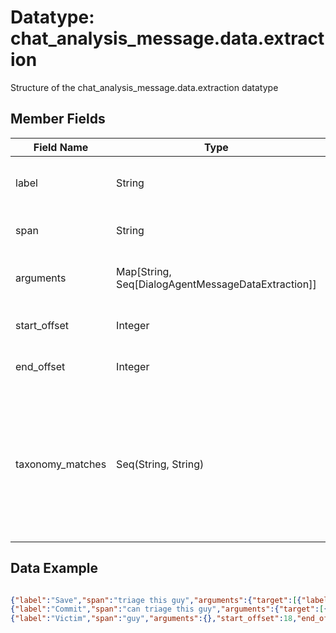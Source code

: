 # Datatype: chat_analysis_message.data.extraction

Structure of the chat_analysis_message.data.extraction datatype


## Member Fields

| Field Name       | Type                | Description
| ---              | ---                 | ---
| label            | String              | The label of the extracted event or mention
| span             | String              | The substring of text being analyzed
| arguments        | Map[String, Seq[DialogAgentMessageDataExtraction]] | A mapping of labels and their extractions
| start_offset     | Integer             | The start of the span in the dialog text
| end_offset       | Integer             | The end of the span in the dialog text
| taxonomy_matches | Seq(String, String) | A list of taxonomy entries (for a given external taxonomy) that the label best aligns with, along with the corresponding alignment scores.


## Data Example

```json

{"label":"Save","span":"triage this guy","arguments":{"target":[{"label":"Victim","span":"guy","arguments":{},"start_offset":18,"end_offset":21,"taxonomy_matches":[{"stop-triaging-victim":"0.8395602656543135"},{"start-triaging-victim":"0.8029033009354714"},{"spotted-injured-victim":"0.7711013459044712"},{"finish-triaging-victim":"0.7611114771230145"},{"spotted-severely-injured-victim":"0.7505735410831119"}]}]},"start_offset":6,"end_offset":12,"taxonomy_matches":[{"start-triaging-victim":"0.6412404735269176"},{"move-and-mark-for-revisit":"0.6301429287571527"},{"stop-triaging-victim":"0.5984661144719438"},{"done-searching":"0.5813625507008925"},{"start-triaging":"0.5794733783911182"}]}
{"label":"Commit","span":"can triage this guy","arguments":{"target":[{"label":"Save","span":"triage this guy","arguments":{"target":[{"label":"Victim","span":"guy","arguments":{},"start_offset":18,"end_offset":21,"taxonomy_matches":[{"stop-triaging-victim":"0.8395602656543135"},{"start-triaging-victim":"0.8029033009354714"},{"spotted-injured-victim":"0.7711013459044712"},{"finish-triaging-victim":"0.7611114771230145"},{"spotted-severely-injured-victim":"0.7505735410831119"}]}]},"start_offset":6,"end_offset":12,"taxonomy_matches":[{"start-triaging-victim":"0.6412404735269176"},{"move-and-mark-for-revisit":"0.6301429287571527"},{"stop-triaging-victim":"0.5984661144719438"},{"done-searching":"0.5813625507008925"},{"start-triaging":"0.5794733783911182"}]}]},"start_offset":2,"end_offset":5,"taxonomy_matches":[]}
{"label":"Victim","span":"guy","arguments":{},"start_offset":18,"end_offset":21,"taxonomy_matches":[{"stop-triaging-victim":"0.8395602656543135"},{"start-triaging-victim":"0.8029033009354714"},{"spotted-injured-victim":"0.7711013459044712"},{"finish-triaging-victim":"0.7611114771230145"},{"spotted-severely-injured-victim":"0.7505735410831119"}]}



```
